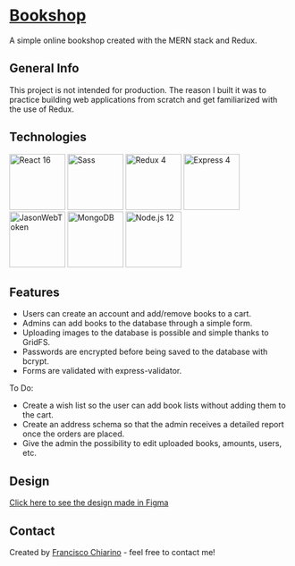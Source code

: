 # [Bookshop](https://bookstore-fran.herokuapp.com/#/)

A simple online bookshop created with the MERN stack and Redux.

## General Info

This project is not intended for production. 
The reason I built it was to practice building web applications from scratch and get familiarized with the use of Redux.

## Technologies

<img title="React 16" src="https://ih1.redbubble.net/image.32576156.9850/sticker,375x360.png" width="100" /> <img title="Sass" src="https://vanseodesign.com/blog/wp-content/uploads/2015/09/sass-logo-2.png" width="100" />
<img title="Redux 4" src="https://cdn-images-1.medium.com/max/800/1*tOI6UC5EaS2fPItCesI-AQ.png" width="100" />
<img title="Express 4" src="https://uploads.toptal.io/blog/category/logo/25/express_js.png" width="100" />
<img title="JasonWebToken" src="https://werkraum.net/fileadmin/news_import/jwt_pic_logo.svg.png" width="100" />
<img title="MongoDB" src="https://www.clouda.ca/wp-content/uploads/2013/03/mongodb-logo.png" width="100" />
<img title="Node.js 12" src="https://ih1.redbubble.net/image.109336634.1604/flat,550x550,075,f.u1.jpg" width="100" />

## Features

- Users can create an account and add/remove books to a cart.
- Admins can add books to the database through a simple form.
- Uploading images to the database is possible and simple thanks to GridFS.
- Passwords are encrypted before being saved to the database with bcrypt.
- Forms are validated with express-validator.

To Do:
- Create a wish list so the user can add book lists without adding them to the cart.
- Create an address schema so that the admin receives a detailed report once the orders are placed.
- Give the admin the possibility to edit uploaded books, amounts, users, etc.

## Design
[Click here to see the design made in Figma](https://www.figma.com/file/C39zBn8oTOq2wzmHsGrOIC/bookshop?node-id=0%3A1)

## Contact
Created by [Francisco Chiarino](https://franciscochiarino.com) - feel free to contact me!
